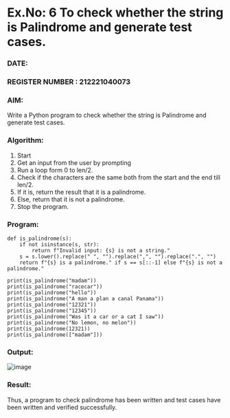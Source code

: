 # Ex.No: 6 To check whether the string is Palindrome and generate test cases.

### DATE:                                                                            
### REGISTER NUMBER : 212221040073
### AIM: 
Write a Python program to check whether the string is Palindrome and generate test cases. 
### Algorithm:
1. Start
2. Get an input from the user by prompting 
3. Run a loop form 0 to len/2.
4. Check if the characters are the same both from the start and the end till len/2. 
5. If it is, return the result that it is a palindrome. 
6. Else, return that it is not a palindrome. 
7. Stop the program.
### Program:
```
def is_palindrome(s):
    if not isinstance(s, str):
        return f"Invalid input: {s} is not a string."
    s = s.lower().replace(" ", "").replace(",", "").replace(".", "")
    return f"{s} is a palindrome." if s == s[::-1] else f"{s} is not a palindrome."

print(is_palindrome("madam"))            
print(is_palindrome("racecar"))          
print(is_palindrome("hello"))            
print(is_palindrome("A man a plan a canal Panama")) 
print(is_palindrome("12321"))            
print(is_palindrome("12345"))            
print(is_palindrome("Was it a car or a cat I saw")) 
print(is_palindrome("No lemon, no melon"))           
print(is_palindrome(12321))              
print(is_palindrome(["madam"]))          
```











### Output:

![image](https://github.com/user-attachments/assets/a34883da-216a-45f0-a722-0ae81cfe18a1)




### Result:
Thus, a program to check palindrome has been written and test cases have been written and verified successfully.
